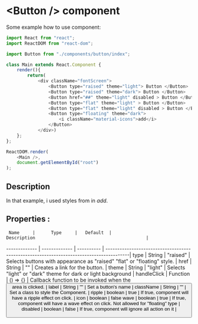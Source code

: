 # \<Button /> component 

Some example how to use component:

```javascript
import React from "react";
import ReactDOM from "react-dom";

import Button from "./components/button/index";

class Main extends React.Component {
    render(){
        return(
            <div className="fontScreen">
                <Button type="raised" theme="light"> Button </Button>
                <Button type="raised" theme="dark"> Button </Button>
                <Button href="##" theme="light" disabled > Button </Button>  
                <Button type="flat" theme="light" > Button </Button>
                <Button type="flat" theme="light" disabled > Button </Button>
                <Button type="floating" theme="dark">
                    <i className="material-icons">add</i>
                </Button>
            </div>)
    };
};

ReactDOM.render(
    <Main />,
    document.getElementById("root")
);
```
## Description
  In that example, i used  styles from <link rel="stylesheet" href="https://fonts.googleapis.com/icon?family=Material+Icons"> in <i className="material-icons">add</i>.
## Properties : 

     Name     |      Type     |   Default  |                                    Description                                          |          
------------- | ------------- | ---------- | ----------------------------------------------------------------------------------------| 
 type         |     String    |  "raised"  |  Selects buttons with appearance as "raised" "flat" or "floating" style.                | 
 href         |     String    |     ""     |  Creates a link for the button.                                                         | 
 theme        |     String    |  "light"   |  Selects "light" or "dark" theme for dark or light background                           | 
 handleClick  |    Function   |  () => {}  |  Callback function to be invoked when the <Button /> area is clicked.                   | 
 label        |     String    |     ""     |  Set a button's name                                                                    |
 className    |     String    |     ""     |  Set a class to style the Component.                                                    |
 ripple       |     boolean   |    true    |  If true, component will have a ripple effect on click.                                 |
 icon         |     boolean   |    false
 wave         |     boolean   |    true    |  If true, component will have a wave effect on click. Not allowed for "floating" type   |
 disabled     |     boolean   |    false   |  If true, component will ignore all action on it                                        |

